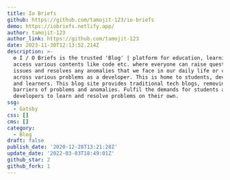 ```yaml
---
title: Io Briefs
github: https://github.com/tamojit-123/io-briefs
demo: https://iobriefs.netlify.app/
author: tamojit-123
author_link: https://github.com/tamojit-123
date: 2023-11-30T12:13:52.214Z
description: >-
  ⚙ I / O Briefs is the trusted 'Blog' | platform for education, learning,
  access various contents like code etc. where everyone can raise questions and
  issues and resolves any anomalies that we face in our daily life or come
  across various problems as a developer. This is home to students, developers
  and learners. This blog site provides traditional tech blogs, removing the
  barriers of problems and anomalies. Fulfil the demands for students and
  developers to learn and resolve problems on their own.
ssg:
  - Gatsby
css: []
cms: []
category:
  - Blog
draft: false
publish_date: '2020-12-28T13:21:28Z'
update_date: '2022-03-03T18:49:01Z'
github_star: 2
github_fork: 1
---
```

